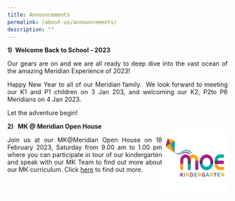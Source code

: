 ```yaml
---
title: Announcements
permalink: /about-us/announcements/
description: ""
---
```

<b>1)  Welcome Back to School - 2023</b><br>
<p align = "justify">Our gears are on and we are all ready to deep dive into the vast ocean of the amazing Meridian Experience of 2023!</p>

<p align = "justify">Happy New Year to all of our Meridian family.  We look forward to meeting our K1 and P1 children on 3 Jan 203, and welcoming our K2, P2to P6 Meridians on 4 Jan 2023. </p>

<p>Let the adventure begin!</p>

<b>2)   MK @ Meridian Open House <br><img src="/images/MK@Meridian/MK%20Logo.png" style="width:150px;height:150px;float:right"></b>

<p align = "justify">Join us at our MK@Meridian Open House on 18 February 2023, Saturday from 9.00 am to 1.00 pm where you can participate in tour of our kindergarten and speak with our MK Team to find out more about our MK curriculum. Click <a href = "https://www.meridianpri.moe.edu.sg/mk-at-meridian/announcements/">here</a> to find out more.</p>
